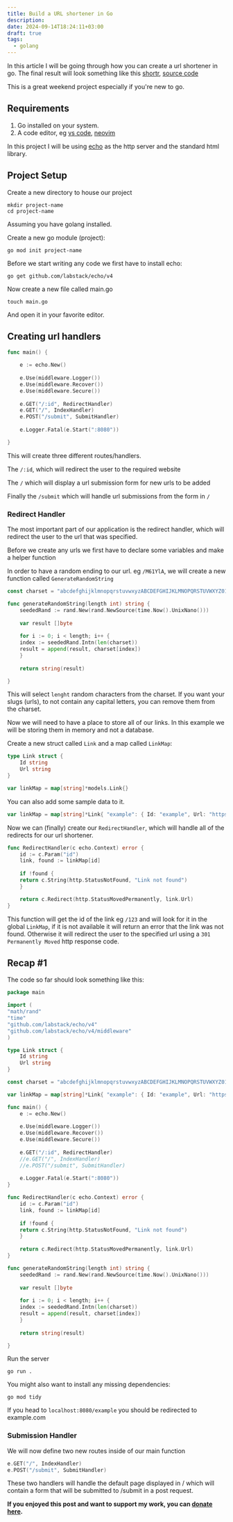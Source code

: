 ```yaml
---
title: Build a URL shortener in Go
description: 
date: 2024-09-14T18:24:11+03:00
draft: true
tags:
  - golang
---
```

In this article I will be going through how you can create a url shortener in go. The final result will look something like this [shortr](https://app.4rkal.com), [source code](https://github.com/4rkal/shortr)

This is a great weekend project especially if you're new to go.

## Requirements
1. Go installed on your system.
2. A code editor, eg [vs code](https://code.visualstudio.com/), [neovim](https://neovim.io/)


In this project I will be using [echo](https://echo.labstack.com/) as the http server and the standard html library.
## Project Setup
Create a new directory to house our project
```shell
mkdir project-name
cd project-name
```

Assuming you have golang installed.

Create a new go module (project):
```shell
go mod init project-name
```

Before we start writing any code we first have to install echo:

```shell
go get github.com/labstack/echo/v4
```

Now create a new file called main.go

```shell
touch main.go
```

And open it in your favorite editor.

## Creating url handlers

```go
func main() {

	e := echo.New()
	
	e.Use(middleware.Logger())
	e.Use(middleware.Recover())
	e.Use(middleware.Secure())
	
	e.GET("/:id", RedirectHandler)
	e.GET("/", IndexHandler)
	e.POST("/submit", SubmitHandler)
	
	e.Logger.Fatal(e.Start(":8080"))

}
```

This will create three different routes/handlers.

The `/:id`, which will redirect the user to the required website

The `/` which will display a url submission form for new urls to be added

Finally the `/submit` which will handle url submissions from the form in `/`

### Redirect Handler

The most important part of our application is the redirect handler, which will redirect the user to the url that was specified. 

Before we create any urls we first have to declare some variables and make a helper function

In order to have a random ending to our url. eg `/M61YlA`, we will create a new function called `GenerateRandomString`

```go
const charset = "abcdefghijklmnopqrstuvwxyzABCDEFGHIJKLMNOPQRSTUVWXYZ0123456789"

func generateRandomString(length int) string {
	seededRand := rand.New(rand.NewSource(time.Now().UnixNano()))
	
	var result []byte
	
	for i := 0; i < length; i++ {
	index := seededRand.Intn(len(charset))
	result = append(result, charset[index])
	}
	
	return string(result)

}
```

This will select `lenght` random characters from the charset. If you want your slugs (urls), to not contain any capital letters, you can remove them from the charset.


Now we will need to have a place to store all of our links. In this example we will be storing them in memory and not a database.

Create a new struct called `Link` and a map called `LinkMap`:

```go
type Link struct {
	Id string
	Url string
}

var linkMap = map[string]*models.Link{}
```

You can also add some sample data to it.

```go
var linkMap = map[string]*Link{ "example": { Id: "example", Url: "https://example.com", }, }
```


Now we can (finally) create our `RedirectHandler`, which will handle all of the redirects for our url shortener.

```go
func RedirectHandler(c echo.Context) error {
	id := c.Param("id")
	link, found := linkMap[id]
	
	if !found {
	return c.String(http.StatusNotFound, "Link not found")
	}

	return c.Redirect(http.StatusMovedPermanently, link.Url)
}
```

This function will get the id of the link eg `/123` and will look for it in the global `LinkMap`, if it is not available it will return an error that the link was not found. Otherwise it will redirect the user to the specified url using a `301 Permanently Moved` http response code.

## Recap #1

The code so far should look something like this:
```go
package main

import (
"math/rand"
"time"
"github.com/labstack/echo/v4"
"github.com/labstack/echo/v4/middleware"
)

type Link struct {
	Id string
	Url string
}

const charset = "abcdefghijklmnopqrstuvwxyzABCDEFGHIJKLMNOPQRSTUVWXYZ0123456789"

var linkMap = map[string]*Link{ "example": { Id: "example", Url: "https://example.com", }, }

func main() {
	e := echo.New()
	
	e.Use(middleware.Logger())
	e.Use(middleware.Recover())
	e.Use(middleware.Secure())
	
	e.GET("/:id", RedirectHandler)
	//e.GET("/", IndexHandler)
	//e.POST("/submit", SubmitHandler)
	
	e.Logger.Fatal(e.Start(":8080"))
}

func RedirectHandler(c echo.Context) error {
	id := c.Param("id")
	link, found := linkMap[id]
	
	if !found {
	return c.String(http.StatusNotFound, "Link not found")
	}
	
	return c.Redirect(http.StatusMovedPermanently, link.Url)
}

func generateRandomString(length int) string {
	seededRand := rand.New(rand.NewSource(time.Now().UnixNano()))
	
	var result []byte
	
	for i := 0; i < length; i++ {
	index := seededRand.Intn(len(charset))
	result = append(result, charset[index])
	}
	
	return string(result)

}
```

Run the server

```
go run .
```

You might also want to install any missing dependencies:

```shell
go mod tidy
```

If you head to 
`localhost:8080/example` you should be redirected to example.com

### Submission Handler

We will now define two new routes inside of our main function

```go
e.GET("/", IndexHandler)
e.POST("/submit", SubmitHandler)
```

These two handlers will handle the default page displayed in / which will contain a form that will be submitted to /submit in a post request.




**If you enjoyed this post and want to support my work, you can [donate here](https://4rkal.com/donate).**